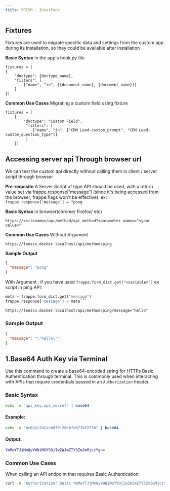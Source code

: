 ```yaml
---
title: PRISM - Interface
---
```


## Fixtures
Fixtures are used to migrate specific data and settings from the custom app during its installation, so they could be available after installation

**Basic Syntax**
In the app's hook.py file
```
fixtures = [
{
	"doctype": {doctype_name},
	"filters": [
		["name", "in", [{document_name}, {document_name}]]
	]
}]
```
**Common Use Cases** 
Migrating a custom field using fixture
```
fixtures = [
    {
        "doctype": "Custom Field",
         "filters": [
            ["name", "in", ["CRM Lead-custom_prompt", "CRM Lead-custom_question_type"]]
         ]
    }]
```

## Accessing server api Through browser url
We can test the custom api directly without calling them in client / server script through browser

**Pre-requisite**
A Server Script of type API should be used, with a return value set via frappe.response['message'] (since it's being accessed from the browser, frappe.flags won't be effective).
ex: ``` frappe.response['message'] = "pong```

**Basic Syntax**
in browser(chrome/ Firefox/ etc)
```
https://<sitename>/api/method/api_method?<parameter_name>="<your value>"
```
**Common Use Cases** 
Without Argument
```
https://lenscx.docker.localhost/api/method/ping
```
**Sample Output**
```json
{
  "message": "pong"
}
```
With Argument : if you have used `frappe.form_dict.get("<variable>")`
ex script in ping API:
 ```python
meta = frappe.form_dict.get("message")
frappe.response['message'] = meta```
```
```
https://lenscx.docker.localhost/api/method/ping?message="hello"
```
### Sample Output
```json
{
  "message": "\"hello\""
}
```
## 1.Base64 Auth Key via Terminal

Use this command to create a base64-encoded string for HTTPs Basic Authentication through terminal. This is commonly used when interacting with APIs that require credentials passed in an `Authorization` header.

### Basic Syntax

```bash
echo -n "api_key:api_secret" | base64
```
#### Example: 
```bash
echo -n "bc0a2c2d2acb0f9:20ebfe67fbf273b" | base64
```
#### Output:
```bash
YmMwYTJjMmQyYWNiMGY5OjIwZWJmZTY3ZmJmMjczYg==
```

### Common Use Cases
 When calling an API endpoint that requires Basic Authentication:

```bash
curl -H "Authorization: Basic YmMwYTJjMmQyYWNiMGY5OjIwZWJmZTY3ZmJmMjczYg==" https://api.example.com/data
```